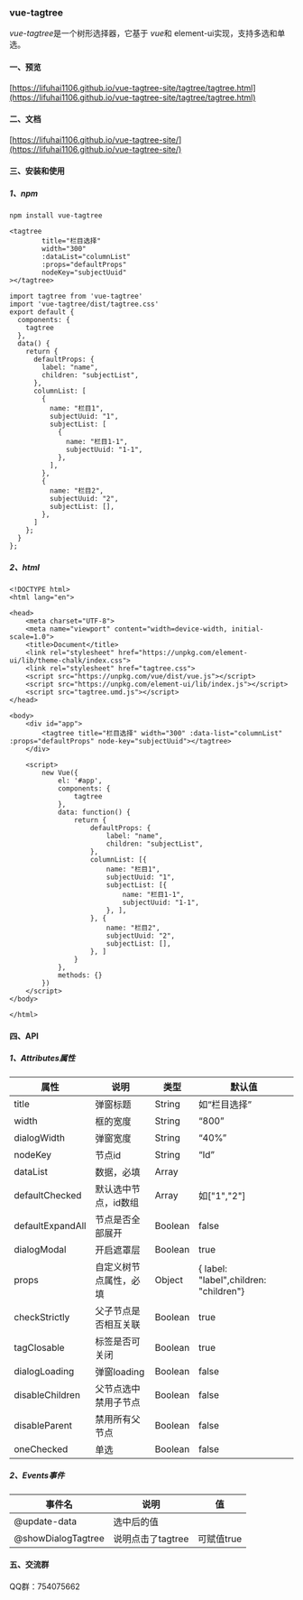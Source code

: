 ### vue-tagtree

*vue*-*tagtree*是一个树形选择器，它基于 *vue*和 element-ui实现，支持多选和单选。

#### 一、预览

[https://lifuhai1106.github.io/vue-tagtree-site/tagtree/tagtree.html](https://lifuhai1106.github.io/vue-tagtree-site/tagtree/tagtree.html)

#### 二、文档

[https://lifuhai1106.github.io/vue-tagtree-site/](https://lifuhai1106.github.io/vue-tagtree-site/)

#### 三、安装和使用

##### 1、npm

```
npm install vue-tagtree

<tagtree 
        title="栏目选择"
        width="300"
        :dataList="columnList"
        :props="defaultProps"
        nodeKey="subjectUuid"
></tagtree>

import tagtree from 'vue-tagtree'
import 'vue-tagtree/dist/tagtree.css'
export default {
  components: {
    tagtree
  },
  data() {
    return {
      defaultProps: {
        label: "name",
        children: "subjectList",
      },
      columnList: [
        {
          name: "栏目1",
          subjectUuid: "1",
          subjectList: [
            {
              name: "栏目1-1",
              subjectUuid: "1-1",
            },
          ],
        },
        {
          name: "栏目2",
          subjectUuid: "2",
          subjectList: [],
        },
      ]
    };
  }
};
```

##### 2、html
```
<!DOCTYPE html>
<html lang="en">

<head>
    <meta charset="UTF-8">
    <meta name="viewport" content="width=device-width, initial-scale=1.0">
    <title>Document</title>
    <link rel="stylesheet" href="https://unpkg.com/element-ui/lib/theme-chalk/index.css">
    <link rel="stylesheet" href="tagtree.css">
    <script src="https://unpkg.com/vue/dist/vue.js"></script>
    <script src="https://unpkg.com/element-ui/lib/index.js"></script>
    <script src="tagtree.umd.js"></script>
</head>

<body>
    <div id="app">
        <tagtree title="栏目选择" width="300" :data-list="columnList" :props="defaultProps" node-key="subjectUuid"></tagtree>
    </div>

    <script>
        new Vue({
            el: '#app',
            components: {
                tagtree
            },
            data: function() {
                return {
                    defaultProps: {
                        label: "name",
                        children: "subjectList",
                    },
                    columnList: [{
                        name: "栏目1",
                        subjectUuid: "1",
                        subjectList: [{
                            name: "栏目1-1",
                            subjectUuid: "1-1",
                        }, ],
                    }, {
                        name: "栏目2",
                        subjectUuid: "2",
                        subjectList: [],
                    }, ]
                }
            },
            methods: {}
        })
    </script>
</body>

</html>
```

#### 四、API

##### 1、Attributes属性

| 属性             | 说明                   | 类型    | 默认值                                 |
| ---------------- | ---------------------- | ------- | -------------------------------------- |
| title            | 弹窗标题               | String  | 如“栏目选择”                           |
| width            | 框的宽度               | String  | “800”                                  |
| dialogWidth      | 弹窗宽度               | String  | “40%”                                  |
| nodeKey          | 节点id                 | String  | “Id”                                   |
| dataList         | 数据，必填             | Array   |                                        |
| defaultChecked   | 默认选中节点，id数组   | Array   | 如["1","2"]                            |
| defaultExpandAll | 节点是否全部展开       | Boolean | false                                  |
| dialogModal      | 开启遮罩层             | Boolean | true                                   |
| props            | 自定义树节点属性，必填 | Object  | { label: "label",children: "children"} |
| checkStrictly    | 父子节点是否相互关联   | Boolean | true                                   |
| tagClosable      | 标签是否可关闭         | Boolean | true                                   |
| dialogLoading    | 弹窗loading            | Boolean | false                                  |
| disableChildren  | 父节点选中禁用子节点   | Boolean | false                                  |
| disableParent    | 禁用所有父节点         | Boolean | false                                  |
| oneChecked       | 单选                   | Boolean | false                                  |

##### 2、Events事件

| 事件名             | 说明              | 值         |
| ------------------ | ----------------- | ---------- |
| @update-data       | 选中后的值        |            |
| @showDialogTagtree | 说明点击了tagtree | 可赋值true |

#### 五、交流群

QQ群：754075662
